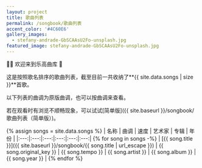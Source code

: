```yaml
---
layout: project
title: 歌曲列表
permalink: /songbook/歌曲列表
accent_color: '#4C60E6'
gallery_images:
  - stefany-andrade-GbSCAAsU2Fo-unsplash.jpg
featured_image: stefany-andrade-GbSCAAsU2Fo-unsplash.jpg
---
```


👏🏼 欢迎来到乐高曲库 🎉

这是按照歌名排序的歌曲列表，截至目前一共收纳了**{{ site.data.songs | size }}**首歌。

以下列表的曲调为原版曲调，也可以按曲调来查看。

若在观看时有浏览不顺畅现象，可以试试[简单版]({{ site.baseurl }}/songbook/歌曲列表（简单版）)。

{% assign songs = site.data.songs %}
| 名称 | 曲调 | 速度 | 艺术家 | 专辑 | 年份 | 
|:---:|:---:|:---:|:---:|:---:|:---:|
{% for song in songs -%}
| [{{ song.title }}]({{ site.baseurl }}/songbook/{{ song.title | url_escape }}) | {{ song.original_key }} | {{ song.tempo }} | {{ song.artist }} | {{ song.album }} | {{ song.year }} |
{% endfor %}
  
